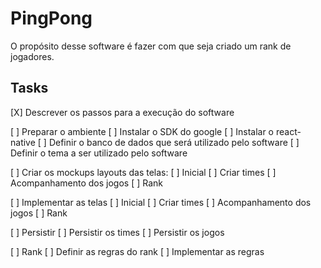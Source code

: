 # PingPong

O propósito desse software é fazer com que seja criado um rank de jogadores.

## Tasks

[X] Descrever os passos para a execução do software

[ ] Preparar o ambiente
    [ ] Instalar o SDK do google
    [ ] Instalar o react-native
    [ ] Definir o banco de dados que será utilizado pelo software
    [ ] Definir o tema a ser utilizado pelo software

[ ] Criar os mockups layouts das telas:
    [ ] Inicial
    [ ] Criar times
    [ ] Acompanhamento dos jogos
    [ ] Rank

[ ] Implementar as telas
    [ ] Inicial
    [ ] Criar times
    [ ] Acompanhamento dos jogos
    [ ] Rank

[ ] Persistir
    [ ] Persistir os times
    [ ] Persistir os jogos

[ ] Rank
    [ ] Definir as regras do rank
    [ ] Implementar as regras